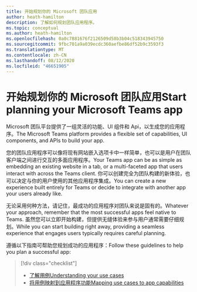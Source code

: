 ```yaml
---
title: 开始规划你的 Microsoft 团队应用
author: heath-hamilton
description: 了解如何规划团队应用程序。
ms.topic: conceptual
ms.author: heath-hamilton
ms.openlocfilehash: 0a0c7881676f2126509d58b3b04c518343945750
ms.sourcegitcommit: 9fbc701a9a039ecdc360aefbe86df52b9c3593f3
ms.translationtype: MT
ms.contentlocale: zh-CN
ms.lasthandoff: 08/12/2020
ms.locfileid: "46651905"
---
```

# <a name="start-planning-your-microsoft-teams-app"></a><span data-ttu-id="8eb73-103">开始规划你的 Microsoft 团队应用</span><span class="sxs-lookup"><span data-stu-id="8eb73-103">Start planning your Microsoft Teams app</span></span>

<span data-ttu-id="8eb73-104">Microsoft 团队平台提供了一组灵活的功能、UI 组件和 Api，以生成您的应用程序。</span><span class="sxs-lookup"><span data-stu-id="8eb73-104">The Microsoft Teams platform provides a flexible set of capabilities, UI components, and APIs to build your app.</span></span>

<span data-ttu-id="8eb73-105">您的团队应用程序可以像将现有网站嵌入选项卡中一样简单，也可以是用户在团队客户端之间进行交互的多面应用程序。</span><span class="sxs-lookup"><span data-stu-id="8eb73-105">Your Teams app can be as simple as embedding an existing website in a tab, or a multi-faceted app that users interact with across the Teams client.</span></span> <span data-ttu-id="8eb73-106">你可以创建完全为团队构建的新体验，也可以决定与你的用户使用的其他应用程序集成。</span><span class="sxs-lookup"><span data-stu-id="8eb73-106">You can create a new experience built entirely for Teams or decide to integrate with another app your users already like.</span></span>

<span data-ttu-id="8eb73-107">无论采用何种方法，请记住，最成功的应用程序对团队来说是固有的。</span><span class="sxs-lookup"><span data-stu-id="8eb73-107">Whatever your approach, remember that the most successful apps feel native to Teams.</span></span> <span data-ttu-id="8eb73-108">虽然您可以立即开始构建，但提供无缝体验来参与用户通常需要仔细规划。</span><span class="sxs-lookup"><span data-stu-id="8eb73-108">While you can start building right away, providing a seamless experience that engages users typically requires careful planning.</span></span>

<span data-ttu-id="8eb73-109">遵循以下指南可帮助您规划成功的应用程序：</span><span class="sxs-lookup"><span data-stu-id="8eb73-109">Follow these guidelines to help you plan a successful app:</span></span>

> [!div class="checklist"]
>
> * [<span data-ttu-id="8eb73-110">了解用例</span><span class="sxs-lookup"><span data-stu-id="8eb73-110">Understanding your use cases</span></span>](../../concepts/design/understand-use-cases.md)
> * [<span data-ttu-id="8eb73-111">将用例映射到应用程序功能</span><span class="sxs-lookup"><span data-stu-id="8eb73-111">Mapping use cases to app capabilities</span></span>](../../concepts/design/map-use-cases.md)
